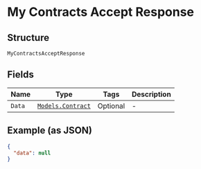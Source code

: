 
# My Contracts Accept Response

## Structure

`MyContractsAcceptResponse`

## Fields

| Name | Type | Tags | Description |
|  --- | --- | --- | --- |
| `Data` | [`Models.Contract`](../../doc/models/contract.md) | Optional | - |

## Example (as JSON)

```json
{
  "data": null
}
```


